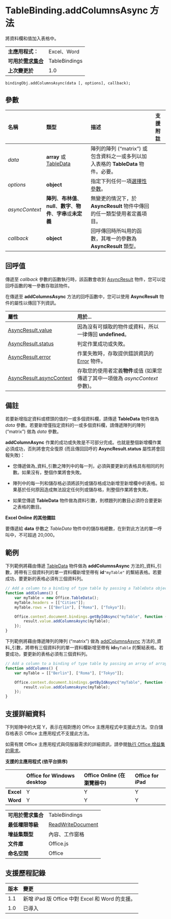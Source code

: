 
# <a name="tablebinding.addcolumnsasync-method"></a>TableBinding.addColumnsAsync 方法
將資料欄和值加入表格中。

|||
|:-----|:-----|
|**主應用程式︰**|Excel、Word|
|**可用於[需求集合](../../docs/overview/specify-office-hosts-and-api-requirements.md)**|TableBindings|
|**上次變更於**|1.0|

```
bindingObj.addColumnsAsync(data [, options], callback);
```


## <a name="parameters"></a>參數



|**名稱**|**類型**|**描述**|**支援附註**|
|:-----|:-----|:-----|:-----|
| _data_|**array** 或 [TableData](../../reference/shared/tabledata.md)|陣列的陣列 (“matrix”) 或包含資料之一或多列以加入表格的 **TableData** 物件。必要。||
| _options_|**object**|指定下列任何一項[選擇性參數](../../docs/develop/asynchronous-programming-in-office-add-ins.md#passing-optional-parameters-to-asynchronous-methods)。||
| _asyncContext_|**陣列**、**布林值**、**null**、**數字**、**物件**、**字串**或**未定義**|無變更的情況下，於 **AsyncResult** 物件中傳回的任一類型使用者定義項目。||
| _callback_|**object**|回呼傳回時所叫用的函數，其唯一的參數為 **AsyncResult** 類型。||

## <a name="callback-value"></a>回呼值

傳遞至 _callback_ 參數的函數執行時，該函數會收到 [AsyncResult](../../reference/shared/asyncresult.md) 物件，您可以從回呼函數的唯一參數存取該物件。

在傳遞至 **addColumnsAsync** 方法的回呼函數中，您可以使用 **AsyncResult** 物件的屬性以傳回下列資訊。



|**屬性**|**用於...**|
|:-----|:-----|
|[AsyncResult.value](../../reference/shared/asyncresult.value.md)|因為沒有可擷取的物件或資料，所以一律傳回 **undefined**。|
|[AsyncResult.status](../../reference/shared/asyncresult.status.md)|判定作業成功或失敗。|
|[AsyncResult.error](../../reference/shared/asyncresult.error.md)|作業失敗時，存取提供錯誤資訊的 [Error](../../reference/shared/error.md) 物件。|
|[AsyncResult.asyncContext](../../reference/shared/asyncresult.asynccontext.md)|存取您的使用者定義**物件**或值 (如果您傳遞了其中一項做為 _asyncContext_ 參數)。|

## <a name="remarks"></a>備註

若要新增指定資料或標頭的值的一或多個資料欄，請傳遞  **TableData** 物件做為 _data_ 參數。若要新增僅指定資料的一或多個資料欄，請傳遞陣列的陣列 (“matrix”) 做為 _data_ 參數。

**addColumnAsync** 作業的成功或失敗是不可部分完成。也就是整個新增欄作業必須成功，否則將會完全復原 (而且傳回回呼的 **AsyncResult.status** 屬性將會回報失敗)：


- 您傳遞做為_資料_引數之陣列中的每一列，必須與要更新的表格具有相同的列數。如果沒有，整個作業將會失敗。
    
- 陣列中的每一列和儲存格必須將該列或儲存格成功新增至新增欄中的表格。如果基於任何原因造成無法設定任何列或儲存格，則整個作業將會失敗。
    
- 如果您傳遞  **TableData** 物件做為資料引數，則標題列的數目必須符合要更新之表格的數目。
    
**Excel Online 的其他備註**

要傳遞給 **data** 參數之 _TableData_ 物件中的儲存格總數，在針對此方法的單一呼叫中，不可超過 20,000。


## <a name="example"></a>範例

下列範例將藉由傳遞 [TableData](../../reference/shared/binding.id.md) 物件做為 **addColumnsAsync** 方法的_資料_引數，將帶有三個資料列的單一資料欄新增至帶有 **id**`"myTable"` 的繫結表格。若要成功，要更新的表格必須有三個資料列。


```js
// Add a column to a binding of type table by passing a TableData object.
function addColumns() {
    var myTable = new Office.TableData();
    myTable.headers = [["Cities"]];
    myTable.rows = [["Berlin"], ["Roma"], ["Tokyo"]];

    Office.context.document.bindings.getByIdAsync("myTable", function (result) {
        result.value.addColumnsAsync(myTable);
    });
}
```

下列範例將藉由傳遞陣列的陣列 (“matrix”) 做為 [addColumnsAsync](../../reference/shared/binding.id.md) 方法的_資料_引數，將帶有三個資料列的單一資料欄新增至帶有 **id**`myTable` 的繫結表格。若要成功，要更新的表格必須有三個資料列。




```js
// Add a column to a binding of type table by passing an array of arrays.
function addColumns() {
    var myTable = [["Berlin"], ["Roma"], ["Tokyo"]];

    Office.context.document.bindings.getByIdAsync("myTable", function (result) {
        result.value.addColumnsAsync(myTable);
    });
}
```


## <a name="support-details"></a>支援詳細資料


下列矩陣中的大寫 Y，表示在相對應的 Office 主應用程式中支援此方法。空白儲存格表示 Office 主應用程式不支援此方法。

如需有關 Office 主應用程式與伺服器需求的詳細資訊，請參閱[執行 Office 增益集的需求](../../docs/overview/requirements-for-running-office-add-ins.md)。


**支援的主應用程式 (依平台排序)**


||**Office for Windows desktop**|**Office Online (在瀏覽器中)**|**Office for iPad**|
|:-----|:-----|:-----|:-----|
|**Excel**|Y|Y|Y|
|**Word**|Y|Y|Y|

|||
|:-----|:-----|
|**可用於需求集合**|TableBindings|
|**最低權限等級**|[ReadWriteDocument](../../docs/develop/requesting-permissions-for-api-use-in-content-and-task-pane-add-ins.md)|
|**增益集類型**|內容、工作窗格|
|**文件庫**|Office.js|
|**命名空間**|Office|

## <a name="support-history"></a>支援歷程記錄




|**版本**|**變更**|
|:-----|:-----|
|1.1|新增 iPad 版 Office 中對 Excel 和 Word 的支援。|
|1.0|已導入|
